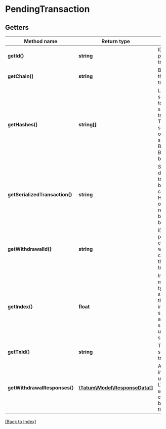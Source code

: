 # PendingTransaction

## Getters

Method name | Return type | Description | Notes
------------ | ------------- | ------------- | -------------
**getId()** | **string** | ID of the pending transaction |
**getChain()** | **string** | Blockchain of the transaction |
**getHashes()** | **string[]** | List of the signature Ids to be used to sign transaction. Those hashes should be in order of signing for the BTC, LTC or BCH blockchains. |
**getSerializedTransaction()** | **string** | Serialized data of the transaction to be signed. It can be JSON, HEX or any other representation based on the blockchain. |
**getWithdrawalId()** | **string** | ID of the pending off-chain withdrawal connected to this transaction | [optional]
**getIndex()** | **float** | In case of mnemonic type of signature Id, this is the index to the specific account that should be used for signature. | [optional]
**getTxId()** | **string** | TX hash of successful transaction. | [optional]
**getWithdrawalResponses()** | [**\Tatum\Model\ResponseData[]**](ResponseData.md) | Additional information used for BTC, LTC, DOGE and BCH off-chain to blockchain transactions. | [optional]

[[Back to Index]](../index.md)
